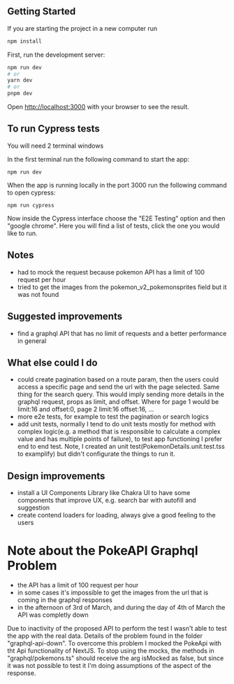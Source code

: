 ## Getting Started

If you are starting the project in a new computer run

```bash
npm install
```

First, run the development server:

```bash
npm run dev
# or
yarn dev
# or
pnpm dev
```

Open [http://localhost:3000](http://localhost:3000) with your browser to see the result.

## To run Cypress tests

You will need 2 terminal windows

In the first terminal run the following command to start the app:

`npm run dev`

When the app is running locally in the port 3000 run the following command to open cypress:

`npm run cypress`

Now inside the Cypress interface choose the "E2E Testing" option and then "google chrome". Here you will find a list of tests, click the one you would like to run.

## Notes

- had to mock the request because pokemon API has a limit of 100 request per hour
- tried to get the images from the pokemon_v2_pokemonsprites field but it was not found

## Suggested improvements

- find a graphql API that has no limit of requests and a better performance in general

## What else could I do

- could create pagination based on a route param, then the users could access a specific page and send the url with the page selected. Same thing for the search query. This would imply sending more details in the graphql request, props as limit, and offset. Where for page 1 would be limit:16 and offset:0, page 2 limit:16 offset:16, ...
- more e2e tests, for example to test the pagination or search logics
- add unit tests, normally I tend to do unit tests mostly for method with complex logic(e.g. a method that is responsible to calculate a complex value and has multiple points of failure), to test app functioning I prefer end to end test. Note, I created an unit test(PokemonDetails.unit.test.tss to examplify) but didn't configurate the things to run it.

## Design improvements

- install a UI Components Library like Chakra UI to have some components that improve UX, e.g. search bar with autofill and suggestion
- create contend loaders for loading, always give a good feeling to the users

# Note about the PokeAPI Graphql Problem

- the API has a limit of 100 request per hour
- in some cases it's impossible to get the images from the url that is coming in the graphql responses
- in the afternoon of 3rd of March, and during the day of 4th of March the API was completly down

Due to inactivity of the proposed API to perform the test I wasn't able to test the app with the real data. Details of the problem found in the folder "graphql-api-down". To overcome this problem I mocked the PokeApi with tht Api functionality of NextJS. To stop using the mocks, the methods in "graphql/pokemons.ts" should receive the arg isMocked as false, but since it was not possible to test it I'm doing assumptions of the aspect of the response.
